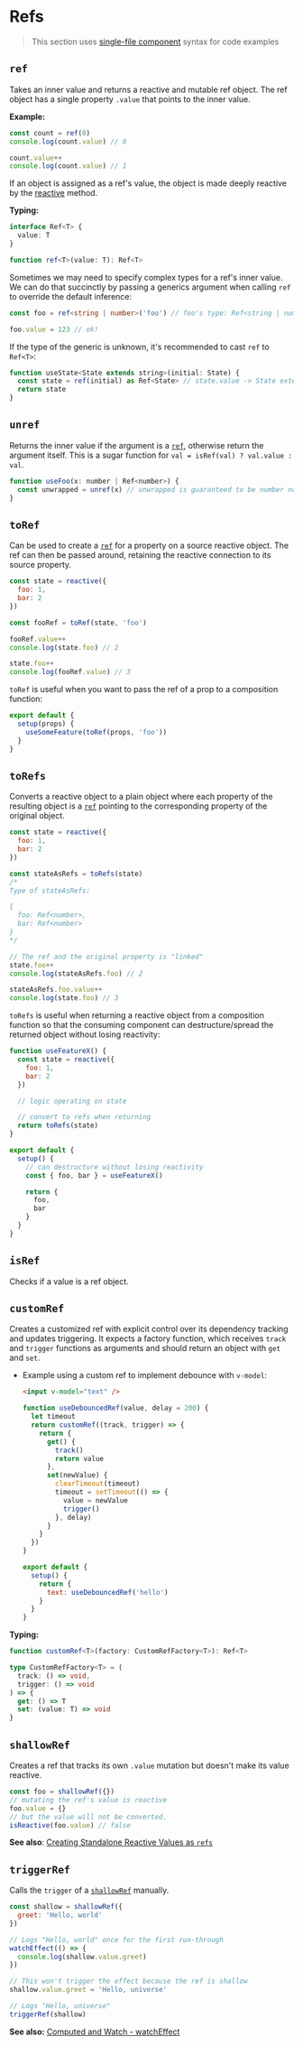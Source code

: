# Refs

> This section uses [single-file component](../guide/single-file-component.html) syntax for code examples

## `ref`

Takes an inner value and returns a reactive and mutable ref object. The ref object has a single property `.value` that points to the inner value.

**Example:**

```js
const count = ref(0)
console.log(count.value) // 0

count.value++
console.log(count.value) // 1
```

If an object is assigned as a ref's value, the object is made deeply reactive by the [reactive](./basic-reactivity.html#reactive) method.

**Typing:**

```ts
interface Ref<T> {
  value: T
}

function ref<T>(value: T): Ref<T>
```

Sometimes we may need to specify complex types for a ref's inner value. We can do that succinctly by passing a generics argument when calling `ref` to override the default inference:

```ts
const foo = ref<string | number>('foo') // foo's type: Ref<string | number>

foo.value = 123 // ok!
```

If the type of the generic is unknown, it's recommended to cast `ref` to `Ref<T>`:

```js
function useState<State extends string>(initial: State) {
  const state = ref(initial) as Ref<State> // state.value -> State extends string
  return state
}
```

## `unref`

Returns the inner value if the argument is a [`ref`](#ref), otherwise return the argument itself. This is a sugar function for `val = isRef(val) ? val.value : val`.

```js
function useFoo(x: number | Ref<number>) {
  const unwrapped = unref(x) // unwrapped is guaranteed to be number now
}
```

## `toRef`

Can be used to create a [`ref`](#ref) for a property on a source reactive object. The ref can then be passed around, retaining the reactive connection to its source property.

```js
const state = reactive({
  foo: 1,
  bar: 2
})

const fooRef = toRef(state, 'foo')

fooRef.value++
console.log(state.foo) // 2

state.foo++
console.log(fooRef.value) // 3
```

`toRef` is useful when you want to pass the ref of a prop to a composition function:

```js
export default {
  setup(props) {
    useSomeFeature(toRef(props, 'foo'))
  }
}
```

## `toRefs`

Converts a reactive object to a plain object where each property of the resulting object is a [`ref`](#ref) pointing to the corresponding property of the original object.

```js
const state = reactive({
  foo: 1,
  bar: 2
})

const stateAsRefs = toRefs(state)
/*
Type of stateAsRefs:

{
  foo: Ref<number>,
  bar: Ref<number>
}
*/

// The ref and the original property is "linked"
state.foo++
console.log(stateAsRefs.foo) // 2

stateAsRefs.foo.value++
console.log(state.foo) // 3
```

`toRefs` is useful when returning a reactive object from a composition function so that the consuming component can destructure/spread the returned object without losing reactivity:

```js
function useFeatureX() {
  const state = reactive({
    foo: 1,
    bar: 2
  })

  // logic operating on state

  // convert to refs when returning
  return toRefs(state)
}

export default {
  setup() {
    // can destructure without losing reactivity
    const { foo, bar } = useFeatureX()

    return {
      foo,
      bar
    }
  }
}
```

## `isRef`

Checks if a value is a ref object.

## `customRef`

Creates a customized ref with explicit control over its dependency tracking and updates triggering. It expects a factory function, which receives `track` and `trigger` functions as arguments and should return an object with `get` and `set`.

- Example using a custom ref to implement debounce with `v-model`:

  ```html
  <input v-model="text" />
  ```

  ```js
  function useDebouncedRef(value, delay = 200) {
    let timeout
    return customRef((track, trigger) => {
      return {
        get() {
          track()
          return value
        },
        set(newValue) {
          clearTimeout(timeout)
          timeout = setTimeout(() => {
            value = newValue
            trigger()
          }, delay)
        }
      }
    })
  }

  export default {
    setup() {
      return {
        text: useDebouncedRef('hello')
      }
    }
  }
  ```

**Typing:**

```ts
function customRef<T>(factory: CustomRefFactory<T>): Ref<T>

type CustomRefFactory<T> = (
  track: () => void,
  trigger: () => void
) => {
  get: () => T
  set: (value: T) => void
}
```

## `shallowRef`

Creates a ref that tracks its own `.value` mutation but doesn't make its value reactive.

```js
const foo = shallowRef({})
// mutating the ref's value is reactive
foo.value = {}
// but the value will not be converted.
isReactive(foo.value) // false
```

**See also**: [Creating Standalone Reactive Values as `refs`](../guide/reactivity-fundamentals.html#creating-standalone-reactive-values-as-refs)

## `triggerRef`

Calls the `trigger` of a [`shallowRef`](#shallowref) manually.

```js
const shallow = shallowRef({
  greet: 'Hello, world'
})

// Logs "Hello, world" once for the first run-through
watchEffect(() => {
  console.log(shallow.value.greet)
})

// This won't trigger the effect because the ref is shallow
shallow.value.greet = 'Hello, universe'

// Logs "Hello, universe"
triggerRef(shallow)
```

**See also:** [Computed and Watch - watchEffect](computed-watch-api.html#watcheffect)
